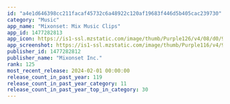 ```yaml
---
id: "a4e1d646398cc211facaf45732c6a48922c120af19683f446d5b405cac239730"
category: "Music"
app_name: "Mixonset: Mix Music Clips"
app_id: 1477282813
app_icon: https://is1-ssl.mzstatic.com/image/thumb/Purple126/v4/08/d0/9b/08d09b97-8c2f-ac7a-656e-5c6bb86cb8f8/AppIcon-0-0-1x_U007emarketing-0-7-0-0-85-220.png/1024x1024bb.png
app_screenshot: https://is1-ssl.mzstatic.com/image/thumb/Purple116/v4/9b/f5/db/9bf5db93-84f8-de47-dfd6-e5a6aa7ef277/c609c33e-c4f9-448e-a238-5a8e5c6ddf47_Shorten_iPhone_X.png/2688x1242bb.png
publisher_id: 1477282812
publisher_name: "Mixonset Inc."
rank: 125
most_recent_release: 2024-02-01 00:00:00
release_count_in_past_year: 119
release_count_in_past_year_category: 11
release_count_in_past_year_top_in_category: 30
---
```

